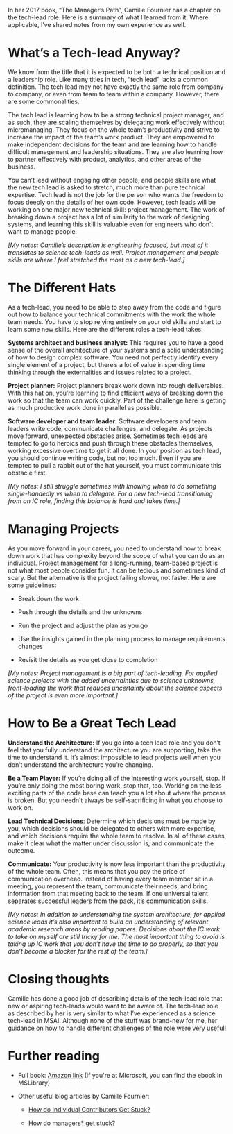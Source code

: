 In her 2017 book, “The Manager’s Path”, Camille Fournier has a chapter on the tech-lead role. Here is a summary of what I learned from it. Where applicable, I’ve shared notes from my own experience as well.

# What’s a Tech-lead Anyway?

We know from the title that it is expected to be both a technical position and a leadership role. Like many titles in tech, “tech lead” lacks a common definition. The tech lead may not have exactly the same role from company to company, or even from team to team within a company. However, there are some commonalities.

The tech lead is learning how to be a strong technical project manager, and as such, they are scaling themselves by delegating work effectively without micromanaging. They focus on the whole team’s productivity and strive to increase the impact of the team’s work product. They are empowered to make independent decisions for the team and are learning how to handle difficult management and leadership situations. They are also learning how to partner effectively with product, analytics, and other areas of the business.

You can’t lead without engaging other people, and people skills are what the new tech lead is asked to stretch, much more than pure technical expertise. Tech lead is not the job for the person who wants the freedom to focus deeply on the details of her own code. However, tech leads will be working on one major new technical skill: project management. The work of breaking down a project has a lot of similarity to the work of designing systems, and learning this skill is valuable even for engineers who don’t want to manage people.

*[My notes: Camille’s description is engineering focused, but most of it translates to science tech-leads as well. Project management and people skills are where I feel stretched the most as a new tech-lead.]*

# The Different Hats

As a tech-lead, you need to be able to step away from the code and figure out how to balance your technical commitments with the work the whole team needs. You have to stop relying entirely on your old skills and start to learn some new skills. Here are the different roles a tech-lead takes:

**Systems architect and business analyst:** This requires you to have a good sense of the overall architecture of your systems and a solid understanding of how to design complex software. You need not perfectly identify every single element of a project, but there’s a lot of value in spending time thinking through the externalities and issues related to a project. 

**Project planner:** Project planners break work down into rough deliverables. With this hat on, you’re learning to find efficient ways of breaking down the work so that the team can work quickly. Part of the challenge here is getting as much productive work done in parallel as possible.

**Software developer and team leader:** Software developers and team leaders write code, communicate challenges, and delegate. As projects move forward, unexpected obstacles arise. Sometimes tech leads are tempted to go to heroics and push through these obstacles themselves, working excessive overtime to get it all done. In your position as tech lead, you should continue writing code, but not too much. Even if you are tempted to pull a rabbit out of the hat yourself, you must communicate this obstacle first.

*[My notes: I still struggle sometimes with knowing when to do something single-handedly vs when to delegate. For a new tech-lead transitioning from an IC role, finding this balance is hard and takes time.]*

# Managing Projects

As you move forward in your career, you need to understand how to break down work that has complexity beyond the scope of what you can do as an individual. Project management for a long-running, team-based project is not what most people consider fun. It can be tedious and sometimes kind of scary. But the alternative is the project failing slower, not faster. Here are some guidelines:

* Break down the work

* Push through the details and the unknowns

* Run the project and adjust the plan as you go

* Use the insights gained in the planning process to manage requirements changes

* Revisit the details as you get close to completion

*[My notes: Project management is a big part of tech-leading. For applied science projects with the added uncertainties due to science unknowns, front-loading the work that reduces uncertainty about the science aspects of the project is even more important.]*

# How to Be a Great Tech Lead

**Understand the Architecture:** If you go into a tech lead role and you don’t feel that you fully understand the architecture you are supporting, take the time to understand it. It’s almost impossible to lead projects well when you don’t understand the architecture you’re changing. 

**Be a Team Player:** If you’re doing all of the interesting work yourself, stop. If you’re only doing the most boring work, stop that, too. Working on the less exciting parts of the code base can teach you a lot about where the process is broken. But you needn’t always be self-sacrificing in what you choose to work on.

**Lead Technical Decisions**: Determine which decisions must be made by you, which decisions should be delegated to others with more expertise, and which decisions require the whole team to resolve. In all of these cases, make it clear what the matter under discussion is, and communicate the outcome.

**Communicate:** Your productivity is now less important than the productivity of the whole team. Often, this means that you pay the price of communication overhead. Instead of having every team member sit in a meeting, you represent the team, communicate their needs, and bring information from that meeting back to the team. If one universal talent separates successful leaders from the pack, it’s communication skills.

*[My notes: In addition to understanding the system architecture, for applied science leads it’s also important to build an understanding of relevant academic research areas by reading papers. Decisions about the IC work to take on myself are still tricky for me. The most important thing to avoid is taking up IC work that you don’t have the time to do properly, so that you don’t become a blocker for the rest of the team.]*

# Closing thoughts

Camille has done a good job of describing details of the tech-lead role that new or aspiring tech-leads would want to be aware of. The tech-lead role as described by her is very similar to what I’ve experienced as a science tech-lead in MSAI. Although none of the stuff was brand-new for me, her guidance on how to handle different challenges of the role were very useful!

# Further reading

* Full book: [Amazon link](https://www.amazon.com/Managers-Path-Leaders-Navigating-Growth/dp/1491973897/) (If you're at Microsoft, you can find the ebook in MSLibrary)

* Other useful blog articles by Camille Fournier:

  * [How do Individual Contributors Get Stuck?](https://skamille.medium.com/how-do-individual-contributors-get-stuck-63102ba43516) 

  * [How do managers* get stuck?](https://www.elidedbranches.com/2017/09/how-do-managers-get-stuck.html)
